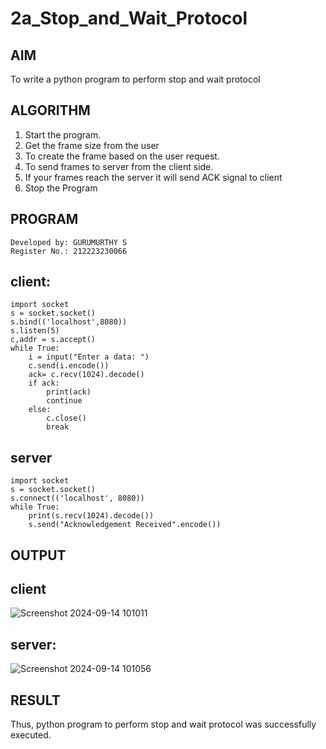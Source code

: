 # 2a_Stop_and_Wait_Protocol
## AIM 
To write a python program to perform stop and wait protocol
## ALGORITHM
1. Start the program.
2. Get the frame size from the user
3. To create the frame based on the user request.
4. To send frames to server from the client side.
5. If your frames reach the server it will send ACK signal to client
6. Stop the Program
## PROGRAM
```
Developed by: GURUMURTHY S
Register No.: 212223230066
```
## client:
```
import socket
s = socket.socket()
s.bind(('localhost',8080))
s.listen(5)
c,addr = s.accept()
while True:
    i = input("Enter a data: ")
    c.send(i.encode())
    ack= c.recv(1024).decode()
    if ack:
        print(ack)
        continue
    else:
        c.close()
        break

```
## server
```
import socket
s = socket.socket()
s.connect(('localhost', 8080))  
while True:
    print(s.recv(1024).decode())
    s.send("Acknowledgement Received".encode())
```
## OUTPUT
## client
![Screenshot 2024-09-14 101011](https://github.com/user-attachments/assets/ecb3a767-031c-4a37-8641-183cfbf736f3)

## server:

![Screenshot 2024-09-14 101056](https://github.com/user-attachments/assets/8fe5b7aa-f066-47b9-bc42-e16fa8956df6)

## RESULT
Thus, python program to perform stop and wait protocol was successfully executed.
